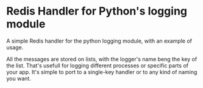 Redis Handler for Python's logging module
======

A simple Redis handler for the python logging module, with an example of usage.

All the messages are stored on lists, with the logger's name beng the key of the list. That's usefull for logging different processes or specific parts of your app. It's simple to port to a single-key handler or to any kind of naming you want.